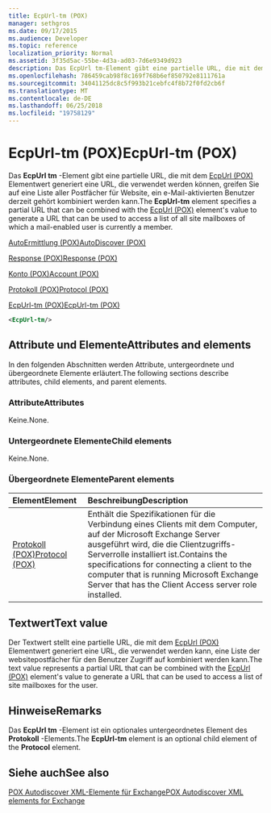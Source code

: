 ```yaml
---
title: EcpUrl-tm (POX)
manager: sethgros
ms.date: 09/17/2015
ms.audience: Developer
ms.topic: reference
localization_priority: Normal
ms.assetid: 3f35d5ac-55be-4d3a-ad03-7d6e9349d923
description: Das EcpUrl tm-Element gibt eine partielle URL, die mit dem EcpUrl (POX) Elementwert generiert eine URL, die verwendet werden können, greifen Sie auf eine Liste aller Postfächer für Website, ein e-Mail-aktivierten Benutzer derzeit gehört kombiniert werden kann.
ms.openlocfilehash: 786459cab98f8c169f768b6ef850792e8111761a
ms.sourcegitcommit: 34041125dc8c5f993b21cebfc4f8b72f0fd2cb6f
ms.translationtype: MT
ms.contentlocale: de-DE
ms.lasthandoff: 06/25/2018
ms.locfileid: "19758129"
---
```

# <a name="ecpurl-tm-pox"></a><span data-ttu-id="a52b6-103">EcpUrl-tm (POX)</span><span class="sxs-lookup"><span data-stu-id="a52b6-103">EcpUrl-tm (POX)</span></span>

<span data-ttu-id="a52b6-104">Das **EcpUrl tm** -Element gibt eine partielle URL, die mit dem [EcpUrl (POX)](ecpurl-pox.md) Elementwert generiert eine URL, die verwendet werden können, greifen Sie auf eine Liste aller Postfächer für Website, ein e-Mail-aktivierten Benutzer derzeit gehört kombiniert werden kann.</span><span class="sxs-lookup"><span data-stu-id="a52b6-104">The **EcpUrl-tm** element specifies a partial URL that can be combined with the [EcpUrl (POX)](ecpurl-pox.md) element's value to generate a URL that can be used to access a list of all site mailboxes of which a mail-enabled user is currently a member.</span></span> 
  
[<span data-ttu-id="a52b6-105">AutoErmittlung (POX)</span><span class="sxs-lookup"><span data-stu-id="a52b6-105">AutoDiscover (POX)</span></span>](autodiscover-pox.md)
  
[<span data-ttu-id="a52b6-106">Response (POX)</span><span class="sxs-lookup"><span data-stu-id="a52b6-106">Response (POX)</span></span>](response-pox.md)
  
[<span data-ttu-id="a52b6-107">Konto (POX)</span><span class="sxs-lookup"><span data-stu-id="a52b6-107">Account (POX)</span></span>](account-pox.md)
  
[<span data-ttu-id="a52b6-108">Protokoll (POX)</span><span class="sxs-lookup"><span data-stu-id="a52b6-108">Protocol (POX)</span></span>](protocol-pox.md)
  
[<span data-ttu-id="a52b6-109">EcpUrl-tm (POX)</span><span class="sxs-lookup"><span data-stu-id="a52b6-109">EcpUrl-tm (POX)</span></span>](ecpurl-tm-pox.md)
  
```XML
<EcpUrl-tm/>
```

## <a name="attributes-and-elements"></a><span data-ttu-id="a52b6-110">Attribute und Elemente</span><span class="sxs-lookup"><span data-stu-id="a52b6-110">Attributes and elements</span></span>

<span data-ttu-id="a52b6-111">In den folgenden Abschnitten werden Attribute, untergeordnete und übergeordnete Elemente erläutert.</span><span class="sxs-lookup"><span data-stu-id="a52b6-111">The following sections describe attributes, child elements, and parent elements.</span></span>
  
### <a name="attributes"></a><span data-ttu-id="a52b6-112">Attribute</span><span class="sxs-lookup"><span data-stu-id="a52b6-112">Attributes</span></span>

<span data-ttu-id="a52b6-113">Keine.</span><span class="sxs-lookup"><span data-stu-id="a52b6-113">None.</span></span>
  
### <a name="child-elements"></a><span data-ttu-id="a52b6-114">Untergeordnete Elemente</span><span class="sxs-lookup"><span data-stu-id="a52b6-114">Child elements</span></span>

<span data-ttu-id="a52b6-115">Keine.</span><span class="sxs-lookup"><span data-stu-id="a52b6-115">None.</span></span>
  
### <a name="parent-elements"></a><span data-ttu-id="a52b6-116">Übergeordnete Elemente</span><span class="sxs-lookup"><span data-stu-id="a52b6-116">Parent elements</span></span>

|<span data-ttu-id="a52b6-117">**Element**</span><span class="sxs-lookup"><span data-stu-id="a52b6-117">**Element**</span></span>|<span data-ttu-id="a52b6-118">**Beschreibung**</span><span class="sxs-lookup"><span data-stu-id="a52b6-118">**Description**</span></span>|
|:-----|:-----|
|[<span data-ttu-id="a52b6-119">Protokoll (POX)</span><span class="sxs-lookup"><span data-stu-id="a52b6-119">Protocol (POX)</span></span>](protocol-pox.md) <br/> |<span data-ttu-id="a52b6-120">Enthält die Spezifikationen für die Verbindung eines Clients mit dem Computer, auf der Microsoft Exchange Server ausgeführt wird, die die Clientzugriffs-Serverrolle installiert ist.</span><span class="sxs-lookup"><span data-stu-id="a52b6-120">Contains the specifications for connecting a client to the computer that is running Microsoft Exchange Server that has the Client Access server role installed.</span></span>  <br/> |
   
## <a name="text-value"></a><span data-ttu-id="a52b6-121">Textwert</span><span class="sxs-lookup"><span data-stu-id="a52b6-121">Text value</span></span>

<span data-ttu-id="a52b6-122">Der Textwert stellt eine partielle URL, die mit dem [EcpUrl (POX)](ecpurl-pox.md) Elementwert generiert eine URL, die verwendet werden kann, eine Liste der websitepostfächer für den Benutzer Zugriff auf kombiniert werden kann.</span><span class="sxs-lookup"><span data-stu-id="a52b6-122">The text value represents a partial URL that can be combined with the [EcpUrl (POX)](ecpurl-pox.md) element's value to generate a URL that can be used to access a list of site mailboxes for the user.</span></span> 
  
## <a name="remarks"></a><span data-ttu-id="a52b6-123">Hinweise</span><span class="sxs-lookup"><span data-stu-id="a52b6-123">Remarks</span></span>

<span data-ttu-id="a52b6-124">Das **EcpUrl tm** -Element ist ein optionales untergeordnetes Element des **Protokoll** -Elements.</span><span class="sxs-lookup"><span data-stu-id="a52b6-124">The **EcpUrl-tm** element is an optional child element of the **Protocol** element.</span></span> 
  
## <a name="see-also"></a><span data-ttu-id="a52b6-125">Siehe auch</span><span class="sxs-lookup"><span data-stu-id="a52b6-125">See also</span></span>



[<span data-ttu-id="a52b6-126">POX Autodiscover XML-Elemente für Exchange</span><span class="sxs-lookup"><span data-stu-id="a52b6-126">POX Autodiscover XML elements for Exchange</span></span>](pox-autodiscover-xml-elements-for-exchange.md)

